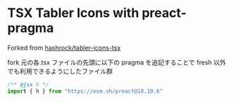 # TSX Tabler Icons with preact-pragma
Forked from [hashrock/tabler-icons-tsx](https://github.com/hashrock/tabler-icons-tsx)

fork 元の各.tsx ファイルの先頭に以下の pragma を追記することで fresh 以外でも利用できるようにしたファイル群
```ts
/** @jsx h */
import { h } from "https://esm.sh/preact@10.10.6"
```